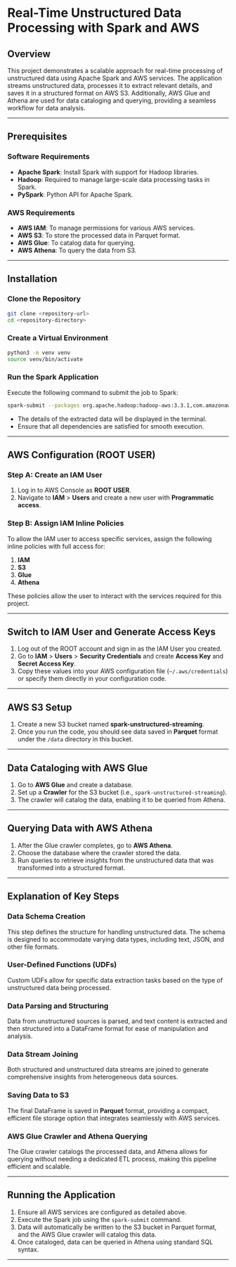 # Real-Time Unstructured Data Processing with Spark and AWS

## Overview
This project demonstrates a scalable approach for real-time processing of unstructured data using Apache Spark and AWS services. The application streams unstructured data, processes it to extract relevant details, and saves it in a structured format on AWS S3. Additionally, AWS Glue and Athena are used for data cataloging and querying, providing a seamless workflow for data analysis.

---

## Prerequisites

### Software Requirements

- **Apache Spark**: Install Spark with support for Hadoop libraries.
- **Hadoop**: Required to manage large-scale data processing tasks in Spark.
- **PySpark**: Python API for Apache Spark.

### AWS Requirements

- **AWS IAM**: To manage permissions for various AWS services.
- **AWS S3**: To store the processed data in Parquet format.
- **AWS Glue**: To catalog data for querying.
- **AWS Athena**: To query the data from S3.

---

## Installation

### Clone the Repository

```bash
git clone <repository-url>
cd <repository-directory>
```

### Create a Virtual Environment

```bash
python3 -m venv venv
source venv/bin/activate
```

### Run the Spark Application
Execute the following command to submit the job to Spark:
```bash
spark-submit --packages org.apache.hadoop:hadoop-aws:3.3.1,com.amazonaws:aws-java-sdk:1.11.1026 app.py
```

- The details of the extracted data will be displayed in the terminal.
- Ensure that all dependencies are satisfied for smooth execution.

---

## AWS Configuration (ROOT USER)

### Step A: Create an IAM User

1. Log in to AWS Console as **ROOT USER**.
2. Navigate to **IAM** > **Users** and create a new user with **Programmatic access**.

### Step B: Assign IAM Inline Policies
To allow the IAM user to access specific services, assign the following inline policies with full access for:
1. **IAM**
2. **S3**
3. **Glue**
4. **Athena**

These policies allow the user to interact with the services required for this project.

---

## Switch to IAM User and Generate Access Keys

1. Log out of the ROOT account and sign in as the IAM User you created.
2. Go to **IAM** > **Users** > **Security Credentials** and create **Access Key** and **Secret Access Key**.
3. Copy these values into your AWS configuration file (`~/.aws/credentials`) or specify them directly in your configuration code.

---

## AWS S3 Setup

1. Create a new S3 bucket named **spark-unstructured-streaming**.
2. Once you run the code, you should see data saved in **Parquet** format under the `/data` directory in this bucket.

---

## Data Cataloging with AWS Glue

1. Go to **AWS Glue** and create a database.
2. Set up a **Crawler** for the S3 bucket (i.e., `spark-unstructured-streaming`).
3. The crawler will catalog the data, enabling it to be queried from Athena.

---

## Querying Data with AWS Athena

1. After the Glue crawler completes, go to **AWS Athena**.
2. Choose the database where the crawler stored the data.
3. Run queries to retrieve insights from the unstructured data that was transformed into a structured format.

---

## Explanation of Key Steps

### Data Schema Creation
This step defines the structure for handling unstructured data. The schema is designed to accommodate varying data types, including text, JSON, and other file formats.

### User-Defined Functions (UDFs)
Custom UDFs allow for specific data extraction tasks based on the type of unstructured data being processed.

### Data Parsing and Structuring
Data from unstructured sources is parsed, and text content is extracted and then structured into a DataFrame format for ease of manipulation and analysis.

### Data Stream Joining
Both structured and unstructured data streams are joined to generate comprehensive insights from heterogeneous data sources.

### Saving Data to S3
The final DataFrame is saved in **Parquet** format, providing a compact, efficient file storage option that integrates seamlessly with AWS services.

### AWS Glue Crawler and Athena Querying
The Glue crawler catalogs the processed data, and Athena allows for querying without needing a dedicated ETL process, making this pipeline efficient and scalable.

---

## Running the Application

1. Ensure all AWS services are configured as detailed above.
2. Execute the Spark job using the `spark-submit` command.
3. Data will automatically be written to the S3 bucket in Parquet format, and the AWS Glue crawler will catalog this data.
4. Once cataloged, data can be queried in Athena using standard SQL syntax.

---



